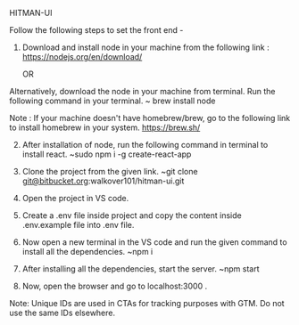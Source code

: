 HITMAN-UI 

Follow the following steps to set the front end - 

1. Download and install node in your machine from the following link :
    https://nodejs.org/en/download/

    OR

  Alternatively, download the node in your machine from terminal. Run the following command in your terminal.
    ~ brew install node 

   Note : If your machine doesn't have homebrew/brew, go to the following link to install  homebrew in your system.
          https://brew.sh/

2. After installation of node, run the following command in terminal to install react.
    ~sudo npm i -g create-react-app

3. Clone the project from the given link.
    ~git clone git@bitbucket.org:walkover101/hitman-ui.git

4. Open the project in VS code.

5. Create a .env file inside project and copy the content inside .env.example file into .env file.

6. Now open a new terminal in the VS code  and run the given command to install all the dependencies.
    ~npm i     

7. After installing all the dependencies, start the server.
  ~npm start

8. Now, open the browser and go to localhost:3000 .

Note: Unique IDs are used in CTAs for tracking purposes with GTM. Do not use the same IDs elsewhere.


                            


